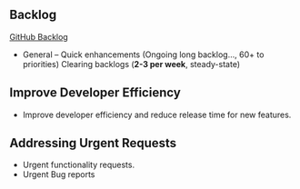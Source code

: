 ## Backlog
[GitHub Backlog](https://github.com/AndreyevLawyers/ALP/milestone/5)
- General – Quick enhancements (Ongoing long backlog..., 60+ to priorities)
Clearing backlogs (**2-3 per week**, steady-state)

## Improve Developer Efficiency
- Improve developer efficiency and reduce release time for new features.

## Addressing Urgent Requests
- Urgent functionality requests.
- Urgent Bug reports

